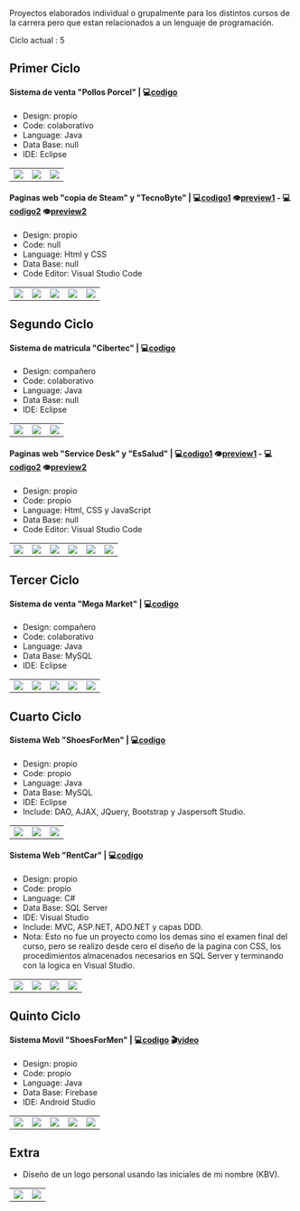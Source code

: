 
Proyectos elaborados individual o grupalmente para los distintos cursos de la carrera pero que estan relacionados a un lenguaje de programación.

Ciclo actual : 5


## Primer Ciclo

#### Sistema de venta "Pollos Porcel" | :computer:[codigo][c1]
- Design: propio
- Code: colaborativo
- Language: Java
- Data Base: null
- IDE: Eclipse

[c1]: https://github.com/paledot02/1er_Ciclo-App_Esc_PollosPorcel

|  |  |  |
| :-------------: |:-------------:| :-----:|
| ![][1_JavaSE_Acceso] | ![][1_JavaSE_Main] | ![][1_JavaSE_Pedido] |

#### Paginas web "copia de Steam" y "TecnoByte" | :computer:[codigo1][c2]  :eye:[preview1][v1]  -  :computer:[codigo2][c3]  :eye:[preview2][v2]
- Design: propio
- Code: null
- Language: Html y CSS
- Data Base: null
- Code Editor: Visual Studio Code

[c2]: https://github.com/paledot02/1er_Ciclo-Web_SteamBamba
[v1]: https://paledot02.github.io/1er_Ciclo-Web_SteamBamba/
[c3]: https://github.com/paledot02/1er_Ciclo-Web_TecnoByte
[v2]: https://paledot02.github.io/1er_Ciclo-Web_TecnoByte/

|  |  |  |  |  |
| :-------------: |:-------------:| :-----:| :-----:| :-----:|
| ![][1_CSS_01] | ![][1_CSS_02_01] | ![][1_CSS_02_02] | ![][1_CSS_02_03] | ![][1_CSS_02_04] |


[1_JavaSE_Acceso]: ./1-Primer_Ciclo/Imagenes/1_JavaSE_Acceso.png
[1_JavaSE_Main]: ./1-Primer_Ciclo/Imagenes/1_JavaSE_Main.png
[1_JavaSE_Pedido]: ./1-Primer_Ciclo/Imagenes/1_JavaSE_Pedido.png
[1_CSS_01]: ./1-Primer_Ciclo/Imagenes/1_CSS_01.png
[1_CSS_02_01]: ./1-Primer_Ciclo/Imagenes/1_CSS_02_01.png
[1_CSS_02_02]: ./1-Primer_Ciclo/Imagenes/1_CSS_02_02.png
[1_CSS_02_03]: ./1-Primer_Ciclo/Imagenes/1_CSS_02_03.png
[1_CSS_02_04]: ./1-Primer_Ciclo/Imagenes/1_CSS_02_04.png


## Segundo Ciclo

#### Sistema de matricula "Cibertec" | :computer:[codigo][c4]
- Design: compañero
- Code: colaborativo
- Language: Java
- Data Base: null
- IDE: Eclipse

[c4]: https://github.com/paledot02/2do_Ciclo-App_Esc_Matricula

|  |  |  |
| :-------------: |:-------------:| :-----:|
| ![][2_JavaSE_Main] | ![][2_JavaSE_Matricula] | ![][2_JavaSE_Reporte] |

#### Paginas web "Service Desk" y "EsSalud" | :computer:[codigo1][c5]  :eye:[preview1][v3]  -  :computer:[codigo2][c6]  :eye:[preview2][v4]
- Design: propio
- Code: propio
- Language: Html, CSS y JavaScript
- Data Base: null
- Code Editor: Visual Studio Code

[c5]: https://github.com/paledot02/2do_Ciclo-Web_ServiceDesk
[c6]: https://github.com/paledot02/2do_Ciclo-Web_Vacuna
[v3]: https://paledot02.github.io/2do_Ciclo-Web_ServiceDesk/
[v4]: https://paledot02.github.io/2do_Ciclo-Web_Vacuna/


|  |  |  |  |  |  |
| :-------------: |:-------------:| :-----:| :-----:| :-----:| :-----:|
| ![][2_JS_2_01] | ![][2_JS_2_02] | ![][2_JS_2_03] | ![][2_JS_1_01] | ![][2_JS_1_02] | ![][2_JS_1_03] |

[2_JavaSE_Main]: ./2-Segundo_Ciclo/Imagenes/2_JavaSE_Main.png
[2_JavaSE_Matricula]: ./2-Segundo_Ciclo/Imagenes/2_JavaSE_Matricula.png
[2_JavaSE_Reporte]: ./2-Segundo_Ciclo/Imagenes/2_JavaSE_Reporte.png
[2_JS_1_01]: ./2-Segundo_Ciclo/Imagenes/2_JS_1_01.png
[2_JS_1_02]: ./2-Segundo_Ciclo/Imagenes/2_JS_1_02.png
[2_JS_1_03]: ./2-Segundo_Ciclo/Imagenes/2_JS_1_03.png
[2_JS_2_01]: ./2-Segundo_Ciclo/Imagenes/2_JS_2_01.png
[2_JS_2_02]: ./2-Segundo_Ciclo/Imagenes/2_JS_2_02.png
[2_JS_2_03]: ./2-Segundo_Ciclo/Imagenes/2_JS_2_03.png

## Tercer Ciclo

#### Sistema de venta "Mega Market" | :computer:[codigo][c7]
- Design: compañero
- Code: colaborativo
- Language: Java
- Data Base: MySQL
- IDE: Eclipse

[c7]: https://github.com/paledot02/3er_Ciclo-App_Esc_MegaMarket

|  |  |  |  |  |
| :-------------: |:-------------:| :-----:| :-----:| :-----:|
| ![][3_JavaSE_01] | ![][3_JavaSE_02] | ![][3_JavaSE_04] | ![][3_JavaSE_05] | ![][3_JavaSE_06] |

[3_JavaSE_01]: ./3-Tercer_Ciclo/Imagenes/3_JavaSE_01.png
[3_JavaSE_02]: ./3-Tercer_Ciclo/Imagenes/3_JavaSE_02.png
[3_JavaSE_03]: ./3-Tercer_Ciclo/Imagenes/3_JavaSE_03.png
[3_JavaSE_04]: ./3-Tercer_Ciclo/Imagenes/3_JavaSE_04.png
[3_JavaSE_05]: ./3-Tercer_Ciclo/Imagenes/3_JavaSE_05.png
[3_JavaSE_06]: ./3-Tercer_Ciclo/Imagenes/3_JavaSE_06.png

## Cuarto Ciclo

#### Sistema Web "ShoesForMen" | :computer:[codigo][c8]
- Design: propio
- Code: propio
- Language: Java
- Data Base: MySQL
- IDE: Eclipse
- Include: DAO, AJAX, JQuery, Bootstrap y Jaspersoft Studio.

[c8]: https://github.com/paledot02/4to_Ciclo-App_Web_ShoesForMen

|  |  |  |
| :-------------: |:-------------:| :-----:|
| ![][4_JavaEE_01] | ![][4_JavaEE_02] | ![][4_JavaEE_03] |

[4_JavaEE_01]: ./4-Cuarto_Ciclo/Imagenes/4_JavaEE_01.png
[4_JavaEE_02]: ./4-Cuarto_Ciclo/Imagenes/4_JavaEE_02.png
[4_JavaEE_03]: ./4-Cuarto_Ciclo/Imagenes/4_JavaEE_03.png

#### Sistema Web "RentCar" | :computer:[codigo][c9]
- Design: propio
- Code: propio
- Language: C#
- Data Base: SQL Server
- IDE: Visual Studio
- Include: MVC, ASP.NET, ADO.NET y capas DDD.
- Nota: Esto no fue un proyecto como los demas sino el examen final del curso, pero se realizo desde cero el diseño de la pagina con CSS, los procedimientos almacenados necesarios en SQL Server y terminando con la logica en Visual Studio.

[c9]: https://github.com/paledot02/4to_Ciclo-App_Web_RentCart

|  |  |  |  |
| :-------------: | :-------------:| :-----:| :-----:|
| ![][4_C_01] | ![][4_C_02] | ![][4_C_03] | ![][4_C_04] |

[4_C_01]: ./4-Cuarto_Ciclo/Imagenes/4_C_01.png
[4_C_02]: ./4-Cuarto_Ciclo/Imagenes/4_C_02.png
[4_C_03]: ./4-Cuarto_Ciclo/Imagenes/4_C_03.png
[4_C_04]: ./4-Cuarto_Ciclo/Imagenes/4_C_04.png

## Quinto Ciclo

#### Sistema Movil "ShoesForMen" | :computer:[codigo][c10]  :clapper:[video][video1]
- Design: propio
- Code: propio
- Language: Java
- Data Base: Firebase
- IDE: Android Studio

[c10]: https://github.com/paledot02/5to_Ciclo-App_Movil_ShoesForMen
[video1]: https://youtu.be/l_RgDFJira8

|  |  |  |  |  |
| :-------------: |:-------------:| :-----:| :-----:| :-----:|
| ![][5_Android_1] | ![][5_Android_2] | ![][5_Android_3] | ![][5_Android_4] | ![][5_Android_5] |

[5_Android_1]: ./5-Quinto_Ciclo/Imagenes/5_Android_1.jpg
[5_Android_2]: ./5-Quinto_Ciclo/Imagenes/5_Android_2.jpg
[5_Android_3]: ./5-Quinto_Ciclo/Imagenes/5_Android_3.jpg
[5_Android_4]: ./5-Quinto_Ciclo/Imagenes/5_Android_4.jpg
[5_Android_5]: ./5-Quinto_Ciclo/Imagenes/5_Android_5.jpg


## Extra
- Diseño de un logo personal usando las iniciales de mi nombre (KBV).

|  |  |
| :----: | :----:|
| ![][Extra_01] | ![][Extra_02] |

[Extra_01]: ./7-Extra/Imagenes/Extra_01.png
[Extra_02]: ./7-Extra/Imagenes/Extra_02.png